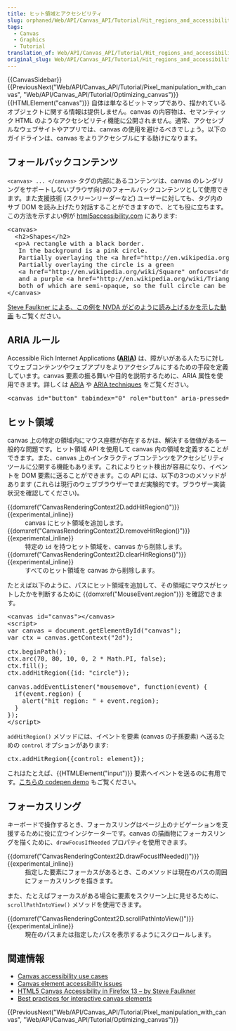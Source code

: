```yaml
---
title: ヒット領域とアクセシビリティ
slug: orphaned/Web/API/Canvas_API/Tutorial/Hit_regions_and_accessibility
tags:
  - Canvas
  - Graphics
  - Tutorial
translation_of: Web/API/Canvas_API/Tutorial/Hit_regions_and_accessibility
original_slug: Web/API/Canvas_API/Tutorial/Hit_regions_and_accessibility
---
```

<div>{{CanvasSidebar}} {{PreviousNext("Web/API/Canvas_API/Tutorial/Pixel_manipulation_with_canvas", "Web/API/Canvas_API/Tutorial/Optimizing_canvas")}}</div>

<div class="summary">{{HTMLElement("canvas")}} 自体は単なるビットマップであり、描かれているオブジェクトに関する情報は提供しません。canvas の内容物は、セマンティック HTML のようなアクセシビリティ機能に公開されません。通常、アクセシブルなウェブサイトやアプリでは、canvas の使用を避けるべきでしょう。以下のガイドラインは、canvas をよりアクセシブルにする助けになります。</div>

<h2 id="Fallback_content" name="Fallback_content">フォールバックコンテンツ</h2>

<p><code>&lt;canvas&gt; ... &lt;/canvas&gt;</code> タグの内部にあるコンテンツは、canvas のレンダリングをサポートしないブラウザ向けのフォールバックコンテンツとして使用できます。また支援技術 (スクリーンリーダーなど) ユーザーに対しても、タグ内のサブ DOM を読み上げたり対話することができますので、とても役に立ちます。この方法を示すよい例が <a href="http://www.html5accessibility.com/tests/canvas.html">html5accessibility.com</a> にあります:</p>

<pre class="brush: html">&lt;canvas&gt;
  &lt;h2&gt;Shapes&lt;/h2&gt;
  &lt;p&gt;A rectangle with a black border.
   In the background is a pink circle.
   Partially overlaying the &lt;a href="http://en.wikipedia.org/wiki/Circle" onfocus="drawCircle();" onblur="drawPicture();"&gt;circle&lt;/a&gt;.
   Partially overlaying the circle is a green
   &lt;a href="http://en.wikipedia.org/wiki/Square" onfocus="drawSquare();" onblur="drawPicture();"&gt;square&lt;/a&gt;
   and a purple &lt;a href="http://en.wikipedia.org/wiki/Triangle" onfocus="drawTriangle();" onblur="drawPicture();"&gt;triangle&lt;/a&gt;,
   both of which are semi-opaque, so the full circle can be seen underneath.&lt;/p&gt;
&lt;/canvas&gt; </pre>

<p><a href="https://www.youtube.com/watch?v=ABeIFlqYiMQ">Steve Faulkner による、この例を NVDA がどのように読み上げるかを示した動画</a> もご覧ください。</p>

<h2 id="ARIA_rules" name="ARIA_rules">ARIA ルール</h2>

<p>Accessible Rich Internet Applications <strong>(<a href="/ja/docs/Web/Accessibility/ARIA">ARIA</a>)</strong> は、障がいがある人たちに対してウェブコンテンツやウェブアプリをよりアクセシブルにするための手段を定義しています。canvas 要素の振る舞いや目的を説明するために、ARIA 属性を使用できます。詳しくは <a href="/ja/docs/Web/Accessibility/ARIA">ARIA</a> や <a href="/ja/docs/Web/Accessibility/ARIA/ARIA_Techniques">ARIA techniques</a> をご覧ください。</p>

<pre class="brush: html">&lt;canvas id="button" tabindex="0" role="button" aria-pressed="false" aria-label="Start game"&gt;&lt;/canvas&gt;
</pre>

<h2 id="Hit_regions" name="Hit_regions">ヒット領域</h2>

<p>canvas 上の特定の領域内にマウス座標が存在するかは、解決する価値がある一般的な問題です。ヒット領域 API を使用して canvas 内の領域を定義することができます。また、canvas 上のインタラクティブコンテンツをアクセシビリティツールに公開する機能もあります。これによりヒット検出が容易になり、イベントを DOM 要素に送ることができます。この API には、以下の3つのメソッドがあります (これらは現行のウェブブラウザーでまだ実験的です。ブラウザー実装状況を確認してください)。</p>

<dl>
 <dt>{{domxref("CanvasRenderingContext2D.addHitRegion()")}} {{experimental_inline}}</dt>
 <dd>canvas にヒット領域を追加します。</dd>
 <dt>{{domxref("CanvasRenderingContext2D.removeHitRegion()")}} {{experimental_inline}}</dt>
 <dd>特定の <code>id</code> を持つヒット領域を、canvas から削除します。</dd>
 <dt>{{domxref("CanvasRenderingContext2D.clearHitRegions()")}} {{experimental_inline}}</dt>
 <dd>すべてのヒット領域を canvas から削除します。</dd>
</dl>

<p>たとえば以下のように、パスにヒット領域を追加して、その領域にマウスがヒットしたかを判断するために {{domxref("MouseEvent.region")}} を確認できます。</p>

<pre class="brush: html">&lt;canvas id="canvas"&gt;&lt;/canvas&gt;
&lt;script&gt;
var canvas = document.getElementById("canvas");
var ctx = canvas.getContext("2d");

ctx.beginPath();
ctx.arc(70, 80, 10, 0, 2 * Math.PI, false);
ctx.fill();
ctx.addHitRegion({id: "circle"});

canvas.addEventListener("mousemove", function(event) {
  if(event.region) {
    alert("hit region: " + event.region);
  }
});
&lt;/script&gt;</pre>

<p><code>addHitRegion()</code> メソッドには、イベントを要素 (canvas の子孫要素) へ送るための <code>control</code> オプションがあります:</p>

<pre class="brush: js">ctx.addHitRegion({control: element});</pre>

<p>これはたとえば、{{HTMLElement("input")}} 要素へイベントを送るのに有用です。<a href="http://codepen.io/adobe/pen/BhcmK">こちらの codepen demo</a> もご覧ください。</p>

<h2 id="Focus_rings" name="Focus_rings">フォーカスリング</h2>

<p>キーボードで操作するとき、フォーカスリングはページ上のナビゲーションを支援するために役に立つインジケーターです。canvas の描画物にフォーカスリングを描くために、<code>drawFocusIfNeeded</code> プロパティを使用できます。</p>

<dl>
 <dt>{{domxref("CanvasRenderingContext2D.drawFocusIfNeeded()")}} {{experimental_inline}}</dt>
 <dd>指定した要素にフォーカスがあるとき、このメソッドは現在のパスの周囲にフォーカスリングを描きます。</dd>
</dl>

<p>また、たとえばフォーカスがある場合に要素をスクリーン上に見せるために、<code>scrollPathIntoView()</code> メソッドを使用できます。</p>

<dl>
 <dt>{{domxref("CanvasRenderingContext2D.scrollPathIntoView()")}} {{experimental_inline}}</dt>
 <dd>現在のパスまたは指定したパスを表示するようにスクロールします。</dd>
</dl>

<h2 id="See_also" name="See_also">関連情報</h2>

<ul>
 <li><a href="https://www.w3.org/WAI/PF/HTML/wiki/Canvas_Accessibility_Use_Cases">Canvas accessibility use cases</a></li>
 <li><a href="https://www.w3.org/html/wg/wiki/AddedElementCanvas">Canvas element accessibility issues</a></li>
 <li><a href="http://www.paciellogroup.com/blog/2012/06/html5-canvas-accessibility-in-firefox-13/">HTML5 Canvas Accessibility in Firefox 13 – by Steve Faulkner</a></li>
 <li><a href="https://html.spec.whatwg.org/multipage/scripting.html#best-practices">Best practices for interactive canvas elements</a></li>
</ul>

<div>{{PreviousNext("Web/API/Canvas_API/Tutorial/Pixel_manipulation_with_canvas", "Web/API/Canvas_API/Tutorial/Optimizing_canvas")}}</div>
